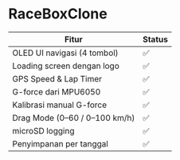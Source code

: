 # RaceBoxClone

| Fitur                         | Status |
| ----------------------------- | ------ |
| OLED UI navigasi (4 tombol)   | ✅      |
| Loading screen dengan logo    | ✅      |
| GPS Speed & Lap Timer         | ✅      |
| G-force dari MPU6050          | ✅      |
| Kalibrasi manual G-force      | ✅      |
| Drag Mode (0–60 / 0–100 km/h) | ✅      |
| microSD logging               | ✅      |
| Penyimpanan per tanggal       | ✅      |

